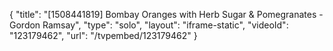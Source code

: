 {
    "title": "[1508441819] Bombay Oranges with Herb Sugar & Pomegranates - Gordon Ramsay",
    "type": "solo",
    "layout": "iframe-static",
    "videoId": "123179462",
    "url": "\/tvpembed\/123179462"
}
